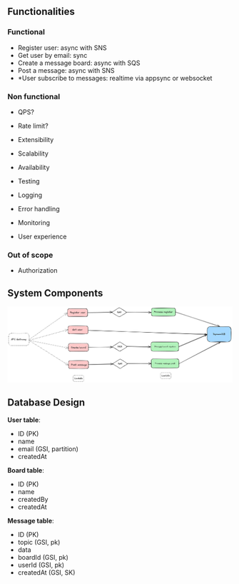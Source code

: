 ## Functionalities

### Functional

- Register user: async with SNS
- Get user by email: sync
- Create a message board: async with SQS
- Post a message: async with SNS
- *User subscribe to messages: realtime via appsync or websocket

### Non functional

- QPS?
- Rate limit?


- Extensibility
- Scalability
- Availability

- Testing
- Logging
- Error handling
- Monitoring

- User experience

### Out of scope

- Authorization

## System Components

![System Diagram](./diagram.png)

## Database Design

**User table**:
- ID (PK)
- name
- email (GSI, partition)
- createdAt

**Board table**:
- ID (PK)
- name
- createdBy
- createdAt

**Message table**:
- ID (PK)
- topic (GSI, pk)
- data
- boardId (GSI, pk)
- userId (GSI, pk)
- createdAt (GSI, SK)